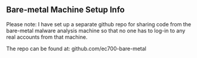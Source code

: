 ## Bare-metal Machine Setup Info

Please note: I have set up a separate github repo for sharing code from the bare-metal malware analysis machine so that no one has to log-in to any real accounts from that machine.

The repo can be found at:
github.com/ec700-bare-metal
